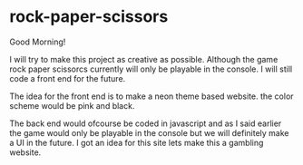 # rock-paper-scissors

Good Morning! 

I will try to make this project as creative as possible. Although the game rock paper scissorcs currently will only be playable in the console. I will still code a front end for the future. 

The idea for the front end is to make a neon theme based website. the color scheme would be pink and black.

The back end would ofcourse be coded in javascript and as I said earlier the game would only be playable in the console but we will definitely make a UI in the future. 
I got an idea for this site lets make this a gambling website.